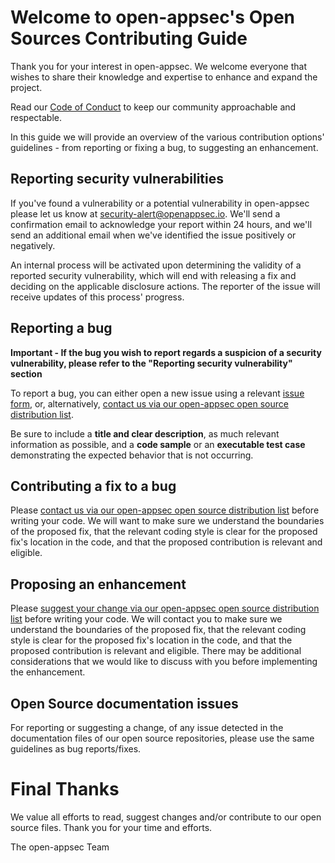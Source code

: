 # Welcome to open-appsec's Open Sources Contributing Guide
Thank you for your interest in open-appsec. We welcome everyone that wishes to share their knowledge and expertise to enhance and expand the project. 

Read our [Code of Conduct](./CODE_OF_CONDUCT.md) to keep our community approachable and respectable.

In this guide we will provide an overview of the various contribution options' guidelines - from reporting or fixing a bug, to suggesting an enhancement.

## Reporting security vulnerabilities

If you've found a vulnerability or a potential vulnerability in open-appsec please let us know at [security-alert@openappsec.io](mailto:security-alert@openappsec.io). We'll send a confirmation email to acknowledge your report within 24 hours, and we'll send an additional email when we've identified the issue positively or negatively.

An internal process will be activated upon determining the validity of a reported security vulnerability, which will end with releasing a fix and deciding on the applicable disclosure actions. The reporter of the issue will receive updates of this process' progress.

## Reporting a bug

**Important - If the bug you wish to report regards a suspicion of a security vulnerability, please refer to the "Reporting security vulnerability" section**

To report a bug, you can either open a new issue using a relevant [issue form](https://github.com/github/docs/issues/new/choose), or, alternatively, [contact us via our open-appsec open source distribution list](mailto:opensource@openappsec.io).

Be sure to include a **title and clear description**, as much relevant information as possible, and a **code sample** or an **executable test case** demonstrating the expected behavior that is not occurring.

## Contributing a fix to a bug

Please [contact us via our open-appsec open source distribution list](mailto:opensource@openappsec.io) before writing your code. We will want to make sure we understand the boundaries of the proposed fix, that the relevant coding style is clear for the proposed fix's location in the code, and that the proposed contribution is relevant and eligible.

## Proposing an enhancement

Please [suggest your change via our open-appsec open source distribution list](mailto:opensource@openappsec.io) before writing your code. We will contact you to make sure we understand the boundaries of the proposed fix, that the relevant coding style is clear for the proposed fix's location in the code, and that the proposed contribution is relevant and eligible. There may be additional considerations that we would like to discuss with you before implementing the enhancement.

## Open Source documentation issues

For reporting or suggesting a change, of any issue detected in the documentation files of our open source repositories, please use the same guidelines as bug reports/fixes.

# Final Thanks
We value all efforts to read, suggest changes and/or contribute to our open source files. Thank you for your time and efforts.

The open-appsec Team
